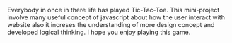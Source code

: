 Everybody in once in there life has played Tic-Tac-Toe. This mini-project involve many useful concept of javascript about how the user interact with website also it increses the understanding of more design concept and developed logical thinking. I hope you enjoy playing this game. 
